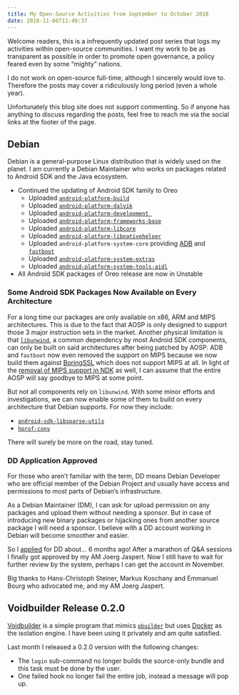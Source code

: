 ```yaml
---
title: My Open-Source Activities from September to October 2018
date: 2018-11-06T11:49:37
---
```


Welcome readers, this is a infrequently updated post series that logs my activities within open-source communities. I want my work to be as transparent as possible in order to promote open governance, a policy feared even by some “mighty” nations.

I do not work on open-source full-time, although I sincerely would love to. Therefore the posts may cover a ridiculously long period (even a whole year).

Unfortunately this blog site does not support commenting. So if anyone has anything to discuss regarding the posts, feel free to reach me via the social links at the footer of the page.

## Debian

Debian is a general-purpose Linux distribution that is widely used on the planet. I am currently a Debian Maintainer who works on packages related to Android SDK and the Java ecosystem.

* Continued the updating of Android SDK family to Oreo
  * Uploaded [`android-platform-build`](https://tracker.debian.org/news/997858)
  * Uploaded [`android-platform-dalvik`](https://tracker.debian.org/news/997840)
  * Uploaded [`android-platform-development `](https://tracker.debian.org/news/995608)
  * Uploaded [`android-platform-frameworks-base`](https://tracker.debian.org/news/994109)
  * Uploaded [`android-platform-libcore`](https://tracker.debian.org/news/964503)
  * Uploaded [`android-platform-libnativehelper`](https://tracker.debian.org/news/999760)
  * Uploaded `android-platform-system-core` providing [ADB](https://tracker.debian.org/news/987521) and [`fastboot`](https://tracker.debian.org/news/997309)
  * Uploaded [`android-platform-system-extras`](https://tracker.debian.org/news/995237)
  * Uploaded [`android-platform-system-tools-aidl`](https://tracker.debian.org/news/994805)
* All Android SDK packages of Oreo release are now in Unstable

### Some Android SDK Packages Now Available on Every Architecture

For a long time our packages are only available on x86, ARM and MIPS architectures. This is due to the fact that AOSP is only designed to support those 3 major instruction sets in the market. Another physical limitation is that [`libunwind`](https://android.googlesource.com/platform/external/libunwind), a common dependency by most Android SDK components, can only be built on said architectures after being patched by AOSP. ADB and `fastboot` now even removed the support on MIPS because we now build them against [BoringSSL](https://boringssl.googlesource.com/boringssl) which does not support MIPS at all. In light of the [removal of MIPS support in NDK](https://github.com/android-ndk/ndk/wiki/Changelog-r17) as well, I can assume that the entire AOSP will say goodbye to MIPS at some point.

But not all components rely on `libunwind`. With some minor efforts and investigations, we can now enable some of them to build on every architecture that Debian supports. For now they include:

* [`android-sdk-libsparse-utils`](https://packages.debian.org/unstable/android-sdk-libsparse-utils)
* [`hprof-conv`](https://packages.debian.org/unstable/hprof-conv)

There will surely be more on the road, stay tuned.

### DD Application Approved

For those who aren’t familiar with the term, DD means Debian Developer who are official member of the Debian Project and usually have access and permissions to most parts of Debian’s infrastructure.

As a Debian Maintainer (DM), I can ask for upload permission on any packages and upload them without needing a sponsor. But in case of introducing new binary packages or hijacking ones from another source package I will need a sponsor. I believe with a DD account working in Debian will become smoother and easier.

So I [applied](https://nm.debian.org/process/479) for DD about... 6 months ago! After a marathon of Q&A sessions I finally got approved by my AM Joerg Jaspert. Now I still have to wait for further review by the system, perhaps I can get the account in November.

Big thanks to Hans-Christoph Steiner, Markus Koschany and Emmanuel Bourg who advocated me, and my AM Joerg Jaspert.

## Voidbuilder Release 0.2.0

[Voidbuilder](https://www.npmjs.com/package/voidbuilder) is a simple program that mimics [`pbuilder`](https://packages.debian.org/sid/pbuilder) but uses [Docker](https://docker.com) as the isolation engine. I have been using it privately and am quite satisfied.

Last month I released a 0.2.0 version with the following changes:

* The `login` sub-command no longer builds the source-only bundle and this task must be done by the user.
* One failed hook no longer fail the entire job, instead a message will pop up.